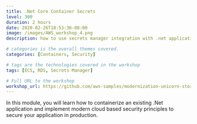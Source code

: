 ```yaml
---
title: .Net Core Container Secrets
level: 300
duration: 2 hours
date: 2020-02-26T18:53:36-08:00
image: /images/AWS_workshop_4.png
description: how to use secrets manager integration with .net application

# categories is the overall themes covered. 
categories: [Containers, Security]

# tags are the technologies covered in the workshop
tags: [ECS, RDS, Secrets Manager]

# Full URL to the workshop
workshop_url: https://github.com/aws-samples/modernization-unicorn-store/tree/v1.0
---
```


In this module, you will learn how to containerize an existing .Net application and implement modern cloud based security principles to secure your application in production.